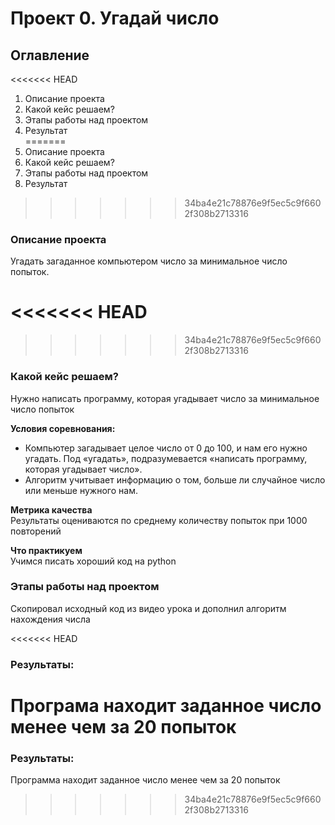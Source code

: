 # Проект 0. Угадай число

## Оглавление  
<<<<<<< HEAD
1. Описание проекта 
2. Какой кейс решаем?
3. Этапы работы над проектом
4. Результат  
=======
1. Описание проекта
2. Какой кейс решаем?
3. Этапы работы над проектом
4. Результат
>>>>>>> 34ba4e21c78876e9f5ec5c9f6602f308b2713316

### Описание проекта    
Угадать загаданное компьютером число за минимальное число попыток.

<<<<<<< HEAD
=======

>>>>>>> 34ba4e21c78876e9f5ec5c9f6602f308b2713316


### Какой кейс решаем?    
Нужно написать программу, которая угадывает число за минимальное число попыток

**Условия соревнования:**  
- Компьютер загадывает целое число от 0 до 100, и нам его нужно угадать. Под «угадать», подразумевается «написать программу, которая угадывает число».
- Алгоритм учитывает информацию о том, больше ли случайное число или меньше нужного нам.

**Метрика качества**     
Результаты оцениваются по среднему количеству попыток при 1000 повторений

**Что практикуем**     
Учимся писать хороший код на python


### Этапы работы над проектом  
Скопировал исходный код из видео урока и дополнил алгоритм нахождения числа

<<<<<<< HEAD


### Результаты:  
Програма находит заданное число менее чем за 20 попыток
=======



### Результаты:  
Программа находит заданное число менее чем за 20 попыток

>>>>>>> 34ba4e21c78876e9f5ec5c9f6602f308b2713316

